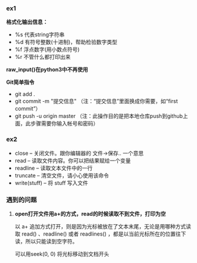 ### ex1

**格式化输出信息：**

- %s 代表string字符串
- %d 有符号整数(十进制)，帮助检验数字类型
- %f 浮点数字(用小数点符号)
- %r 不管什么都打印出来

**raw_input()在python3中不再使用**

**Git简单指令**

- git add .
- git commit  -m  "提交信息"  （注：“提交信息”里面换成你需要，如“first commit”）
- git push -u origin master  （注：此操作目的是把本地仓库push到github上面，此步骤需要你输入帐号和密码）

### ex2

- close – 关闭文件。跟你编辑器的 文件->保存.. 一个意思
- read – 读取文件内容。你可以把结果赋给一个变量
- readline – 读取文本文件中的一行
- truncate – 清空文件，请小心使用该命令
- write(stuff) – 将 stuff 写入文件

### 遇到的问题

1. **open打开文件用a+的方式，read的时候读取不到文件，打印为空**

   以 a+ 追加方式打开，则是因为光标被放在了文本末尾，无论是用哪种方式读取 read() 、readline() 或者 readlines() ，都是以当前光标所在的位置往下读，所以只能读到空字符。

   可以用seek(0, 0) 将光标移动到文档开头